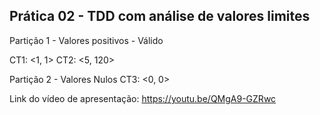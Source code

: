 ## Prática 02 - TDD com análise de valores limites
Partição 1 - Valores positivos - Válido

CT1: <1, 1>
CT2: <5, 120>

Partição 2 - Valores Nulos
CT3: <0, 0>

Link do vídeo de apresentação: https://youtu.be/QMgA9-GZRwc
